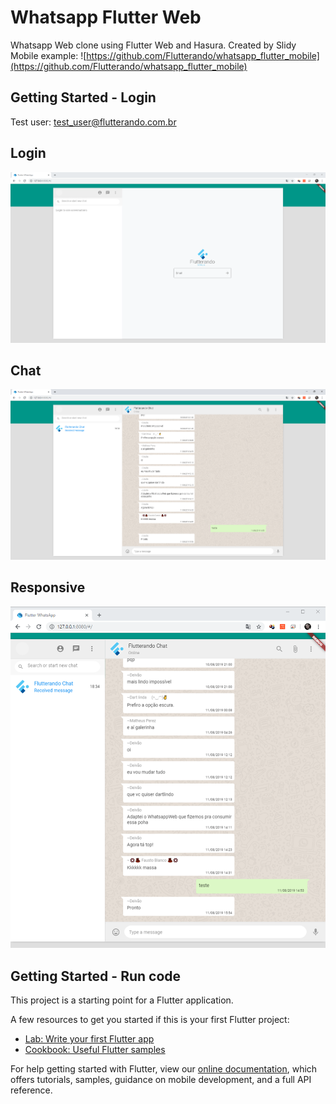 # Whatsapp Flutter Web

Whatsapp Web clone using Flutter Web and Hasura. Created by Slidy
Mobile example: ![https://github.com/Flutterando/whatsapp_flutter_mobile](https://github.com/Flutterando/whatsapp_flutter_mobile) 

## Getting Started - Login
Test user: test_user@flutterando.com.br

## Login
<img src="snapshots/login.png" /> 

## Chat
<img src="snapshots/chat.png" /> 

## Responsive
<img src="snapshots/responsive.png" /> 

## Getting Started - Run code

This project is a starting point for a Flutter application.

A few resources to get you started if this is your first Flutter project:

- [Lab: Write your first Flutter app](https://flutter.dev/docs/get-started/codelab)
- [Cookbook: Useful Flutter samples](https://flutter.dev/docs/cookbook)

For help getting started with Flutter, view our
[online documentation](https://flutter.dev/docs), which offers tutorials,
samples, guidance on mobile development, and a full API reference.
